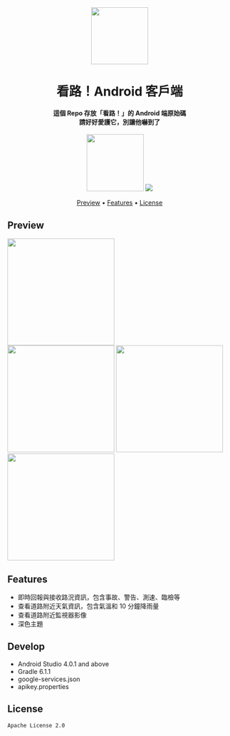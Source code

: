 <div align="center">
  
<img src="https://lh3.googleusercontent.com/CS6w3ukLC0E_PeVh8vJFdEuxYOSVsp55B1DbiViSmtFi0D58sX9IUx__G0RnYra44UY=s360" width="128" height="128">

<h1>看路！Android 客戶端</h1>
<h4>
這個 Repo 存放「看路！」的 Android 端原始碼<br>請好好愛護它，別讓他嚇到了
</h4>

<a target="_blank" href="https://play.google.com/store/apps/details?id=com.txwstudio.app.roadreport"><img src="https://play.google.com/intl/en_us/badges/static/images/badges/zh-tw_badge_web_generic.png" width="128"></a>
![](https://img.shields.io/badge/Android-6-blue.svg?style=flat-square)

<p align="center">
  <a href="#preview">Preview</a> •
  <a href="#features">Features</a> •
  <a href="#license">License</a>
</p>
</div>

## Preview
<img src="https://lh3.googleusercontent.com/Y-aDzqt0kUMKMdjsX1WacVr02YH6KoHYwEmslRS1tj-6HD3es7M4JOGi9KWv0jCAYx_a=w1440-h620" width="240"><nobr>
<img src="https://lh3.googleusercontent.com/CGF1BUYzTtb-UMa7IhyzJAWhHu9-lB1uPxy2BY3WBKFVeQXtZYnSpqqRXJuH0XC8rIwh=w2560-h1428" width="240"><nobr>
<img src="https://lh3.googleusercontent.com/ddYH7tLQ4MePtfyMPPR61Pzcy4f2B2DmHTThaeOwyeNMMFayT1RufQ6sWg2G4155dBTQ=w2560-h1428" width="240"><nobr>
<img src="https://lh3.googleusercontent.com/eNfFu2T_6mBwMb_RBgSe9uuC04nW1dILA76sLd0NjVF1G4kJeDzxoP6OBWfln8NC_Us=w2560-h1428" width="240">

## Features
- 即時回報與接收路況資訊，包含事故、警告、測速、臨檢等
- 查看道路附近天氣資訊，包含氣溫和 10 分鐘降雨量
- 查看道路附近監視器影像
- 深色主題

## Develop
- Android Studio 4.0.1 and above
- Gradle 6.1.1
- google-services.json
- apikey.properties

## License
```
Apache License 2.0
```